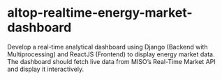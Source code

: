 # altop-realtime-energy-market-dashboard
Develop a real-time analytical dashboard using Django (Backend with Multiprocessing) and ReactJS (Frontend) to display energy market data. The dashboard should fetch live data from MISO’s Real-Time Market API and display it interactively.
